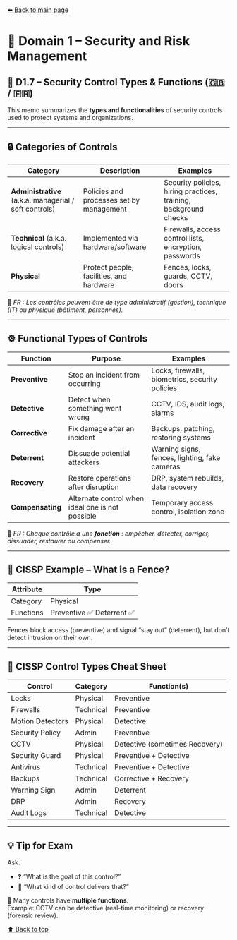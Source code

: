 [⬅️ Back to main page](../)
<a name="top"></a>

# 🧠 Domain 1 – Security and Risk Management

## 🧱 D1.7 – Security Control Types & Functions (🇬🇧 / 🇫🇷)

This memo summarizes the **types and functionalities** of security controls used to protect systems and organizations.

---

## 🔒 Categories of Controls

| Category                                               | Description                              | Examples                                                         |
| ------------------------------------------------------ | ---------------------------------------- | ---------------------------------------------------------------- |
| **Administrative** (a.k.a. managerial / soft controls) | Policies and processes set by management | Security policies, hiring practices, training, background checks |
| **Technical** (a.k.a. logical controls)                | Implemented via hardware/software        | Firewalls, access control lists, encryption, passwords           |
| **Physical**                                           | Protect people, facilities, and hardware | Fences, locks, guards, CCTV, doors                               |

🧠 _FR : Les contrôles peuvent être de type administratif (gestion), technique (IT) ou physique (bâtiment, personnes)._

---

## ⚙️ Functional Types of Controls

| Function         | Purpose                                          | Examples                                        |
| ---------------- | ------------------------------------------------ | ----------------------------------------------- |
| **Preventive**   | Stop an incident from occurring                  | Locks, firewalls, biometrics, security policies |
| **Detective**    | Detect when something went wrong                 | CCTV, IDS, audit logs, alarms                   |
| **Corrective**   | Fix damage after an incident                     | Backups, patching, restoring systems            |
| **Deterrent**    | Dissuade potential attackers                     | Warning signs, fences, lighting, fake cameras   |
| **Recovery**     | Restore operations after disruption              | DRP, system rebuilds, data recovery             |
| **Compensating** | Alternate control when ideal one is not possible | Temporary access control, isolation zone        |

🧠 _FR : Chaque contrôle a une **fonction** : empêcher, détecter, corriger, dissuader, restaurer ou compenser._

---

## 🧾 CISSP Example – What is a Fence?

| Attribute | Type                       |
| --------- | -------------------------- |
| Category  | Physical                   |
| Functions | Preventive ✅ Deterrent ✅ |

Fences block access (preventive) and signal “stay out” (deterrent), but don’t detect intrusion on their own.

---

## 📸 CISSP Control Types Cheat Sheet

| Control          | Category  | Function(s)                    |
| ---------------- | --------- | ------------------------------ |
| Locks            | Physical  | Preventive                     |
| Firewalls        | Technical | Preventive                     |
| Motion Detectors | Physical  | Detective                      |
| Security Policy  | Admin     | Preventive                     |
| CCTV             | Physical  | Detective (sometimes Recovery) |
| Security Guard   | Physical  | Preventive + Detective         |
| Antivirus        | Technical | Preventive + Detective         |
| Backups          | Technical | Corrective + Recovery          |
| Warning Sign     | Admin     | Deterrent                      |
| DRP              | Admin     | Recovery                       |
| Audit Logs       | Technical | Detective                      |

---

## 💡 Tip for Exam

Ask:

- ❓ “What is the goal of this control?”
- 🧠 “What kind of control delivers that?”

🔄 Many controls have **multiple functions**.  
Example: CCTV can be detective (real-time monitoring) or recovery (forensic review).

[⬆️ Back to top](#top)
